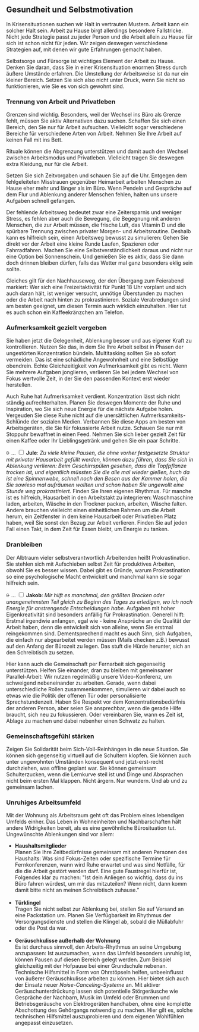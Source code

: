 ## Gesundheit und Selbstmotivation

In Krisensituationen suchen wir Halt in vertrauten Mustern. Arbeit kann ein solcher Halt sein. Arbeit zu Hause birgt allerdings besondere Fallstricke. Nicht jede Strategie passt zu jeder Person und die Arbeit allein zu Hause für sich ist schon nicht für jeden. Wir zeigen deswegen verschiedene Strategien auf, mit denen wir gute Erfahrungen gemacht haben.

Selbstsorge und Fürsorge ist wichtiges Element der Arbeit zu Hause. Denken Sie daran, dass Sie in einer Krisensituation enormen Stress durch äußere Umstände erfahren. Die Umstellung der Arbeitsweise ist da nur ein kleiner Bereich. Setzen Sie sich also nicht unter Druck, wenn Sie nicht so funktionieren, wie Sie es von sich gewohnt sind.


### Trennung von Arbeit und Privatleben

Grenzen sind wichtig. Besonders, weil der Wechsel ins Büro als Grenze fehlt, müssen Sie aktiv 
Alternativen dazu suchen. Schaffen Sie sich einen Bereich, den Sie nur für Arbeit aufsuchen. Vielleicht sogar verschiedene Bereiche für verschiedene Arten von Arbeit. Nehmen Sie Ihre Arbeit auf keinen Fall mit ins Bett.

Rituale können die Abgrenzung unterstützen und damit auch den Wechsel zwischen Arbeitsmodus und Privatleben. Vielleicht tragen Sie deswegen extra Kleidung, nur für die Arbeit.

Setzen Sie sich Zeitvorgaben und schauen Sie auf die Uhr. Entgegen dem fehlgeleiteten Misstrauen gegenüber Heimarbeit arbeiten Menschen zu Hause eher mehr und länger als im Büro. Wenn Pendeln und Gespräche auf dem Flur und Ablenkung anderer Menschen fehlen, halten uns unsere Aufgaben schnell gefangen.

Der fehlende Arbeitsweg bedeutet zwar eine Zeitersparnis und weniger Stress, es fehlen aber auch die Bewegung, die Begegnung mit anderen Menschen, die zur Arbeit müssen, die frische Luft, das Vitamin D und die spürbare Trennung zwischen privater Morgen- und Arbeitsroutine. Deshalb kann es hilfreich sein, einen Arbeitsweg bewusst zu simulieren: Gehen Sie direkt vor der Arbeit eine kleine Runde Laufen, Spazieren oder Fahrradfahren. Machen Sie eine Selbstverständlichkeit daraus und nicht nur eine Option bei Sonnenschein. Und genießen Sie es aktiv, dass Sie dann doch drinnen bleiben dürfen, falls das Wetter mal ganz besonders eklig sein sollte.

Gleiches gilt für den Nachhauseweg, der den Übergang zum Feierabend markiert: Wer sich eine Freizeitaktivität für Punkt 18 Uhr vorplant und sich auch daran hält, ist weniger versucht, unnötige Überstunden zu machen oder die Arbeit nach hinten zu prokrastinieren. Soziale Verabredungen sind am besten geeignet, um diesen Termin auch wirklich einzuhalten. Hier tut es auch schon ein Kaffeekränzchen am Telefon.


### Aufmerksamkeit gezielt vergeben

Sie haben jetzt die Gelegenheit, Ablenkung besser und aus eigener Kraft zu kontrollieren. Nutzen Sie das, in dem Sie Ihre Arbeit selbst in Phasen der ungestörten Konzentration bündeln.
Multitasking sollten Sie ab sofort vermeiden. Das ist eine schädliche Angewohnheit und eine Selbstlüge obendrein. Echte Gleichzeitigkeit von Aufmerksamkeit gibt es nicht. Wenn Sie mehrere Aufgaben jonglieren, verlieren Sie bei jedem Wechsel von Fokus wertvolle Zeit, in der Sie den passenden Kontext erst wieder herstellen.

Auch Ruhe hat Aufmerksamkeit verdient. Konzentration lässt sich nicht ständig aufrechterhalten. Planen Sie deswegen Momente der Ruhe und Inspiration, wo Sie sich neue Energie für die nächste Aufgabe holen. Vergeuden Sie diese Ruhe nicht auf die unersättlichen Aufmerksamkeits-Schlünde der sozialen Medien. Verbannen Sie diese Apps am besten von Arbeitsgeräten, die Sie für fokussierte Arbeit nutze. Schauen Sie nur mit Stoppuhr bewaffnet in einen Feed. Nehmen Sie sich lieber gezielt Zeit für einen Kaffee oder Ihr Lieblingsgetränk und gehen Sie ein paar Schritte.

<label for="23" class="margin-toggle">⨭ …</label>
<input type="checkbox" id="23" class="margin-toggle"/>
<span class="marginnote">**Jule**: *Zu viele kleine Pausen, die ohne vorher festgesetzte Struktur mit privater Hausarbeit gefüllt werden, können dazu führen, dass Sie sich in Ablenkung verlieren: Beim Geschirrspülen gesehen, dass die Topfpflanze trocken ist, und eigentlich müssten Sie die alle mal wieder gießen, huch da ist eine Spinnenwebe, schnell noch den Besen aus der Kammer holen, die Sie sowieso mal aufräumen wollten und schon haben Sie ungewollt eine Stunde weg prokrastiniert.*</span> Finden Sie Ihren eigenen Rhythmus. Für manche ist es hilfreich, Hausarbeit in den Arbeitstakt zu integrieren: Waschmaschine laden, arbeiten, Wäsche in den Trockner packen, arbeiten, Wäsche falten. Andere brauchen vielleicht einen einheitlichen Rahmen um die Arbeit herum, ein Zeitfenster in dem keine Hausarbeit oder Privatleben Platz haben, weil Sie sonst den Bezug zur Arbeit verlieren. Finden Sie auf jeden Fall einen Takt, in dem Zeit für Essen bleibt, um Energie zu tanken.


### Dranbleiben

Der Albtraum vieler selbstverantwortlich Arbeitenden heißt Prokrastination. Sie stehlen sich mit Aufschieben selbst Zeit für produktives Arbeiten, obwohl Sie es besser wissen. Dabei gibt es Gründe, warum Prokrastination so eine psychologische Macht entwickelt und manchmal kann sie sogar hilfreich sein.

<label for="24" class="margin-toggle">⨭ …</label>
<input type="checkbox" id="24" class="margin-toggle"/>
<span class="marginnote">**Jakob**: *Mir hilft es manchmal, den größten Brocken oder unangenehmsten Teil gleich zu Beginn des Tages zu erledigen, wo ich noch Energie für anstrengende Entscheidungen habe.*</span> Aufgaben mit hoher Eigenkreativität sind besonders anfällig für Prokrastination. Generell hilft: Erstmal irgendwie anfangen, egal wie - keine Ansprüche an die Qualität der Arbeit haben, denn die entwickelt sich von alleine, wenn Sie erstmal reingekommen sind. Dementsprechend macht es auch Sinn, sich Aufgaben, die einfach nur abgearbeitet werden müssen (Mails checken z.B.) bewusst auf den Anfang der Bürozeit zu legen. Das stuft die Hürde herunter, sich an den Schreibtisch zu setzen.

Hier kann auch die Gemeinschaft per Fernarbeit sich gegenseitig unterstützen. Helfen Sie einander, dran zu bleiben mit gemeinsamer Parallel-Arbeit: Wir nutzen regelmäßig unsere Video-Konferenz, um schweigend nebeneinander zu arbeiten. Gerade, wenn dabei unterschiedliche Rollen zusammenkommen, simulieren wir dabei auch so etwas wie die Politik der offenen Tür oder personalisierte Sprechstundenzeit. Haben Sie Respekt vor dem Konzentrationsbedürfnis der anderen Person, aber seien Sie ansprechbar, wenn die gerade Hilfe braucht, sich neu zu fokussieren. Oder vereinbaren Sie, wann es Zeit ist, Ablage zu machen und dabei nebenher einen Schwatz zu halten.


### Gemeinschaftsgefühl stärken

Zeigen Sie Solidarität beim Sich-Voll-Reinhängen in die neue Situation. Sie können sich gegenseitig virtuell auf die Schultern klopfen. Sie können auch unter ungewohnten Umständen konsequent und jetzt-erst-recht durchziehen, was offline geplant war. Sie können gemeinsam Schulterzucken, wenn die Lernkurve steil ist und Dinge und Absprachen nicht beim ersten Mal klappen. Nicht ärgern. Nur wundern. Und ab und zu gemeinsam lachen.


### Unruhiges Arbeitsumfeld

Mit der Wohnung als Arbeitsraum geht oft das Problem eines lebendigen Umfelds einher. Das Leben in Wohneinheiten und Nachbarschaften hält andere Widrigkeiten bereit, als es eine gewöhnliche Bürosituation tut. Ungewünschte Ablenkungen sind vor allem:

- **Haushaltsmitglieder** <br>
        Planen Sie Ihre Zeitbedürfnisse gemeinsam mit anderen Personen des Haushalts: Was sind Fokus-Zeiten oder spezifische Termine für Fernkonferenzen, wann wird Ruhe erwartet und was sind Notfälle, für die die Arbeit gestört werden darf. Eine gute Faustregel hierfür ist, Folgendes klar zu machen: "Ist dein Anliegen so wichtig, dass du ins Büro fahren würdest, um mir das mitzuteilen? Wenn nicht, dann komm damit bitte nicht an meinen Schreibtisch zuhause.”
        <br>
        <br>
- **Türklingel** <br>
        Tragen Sie nicht selbst zur Ablenkung bei, stellen Sie auf Versand an eine Packstation um. Planen Sie Verfügbarkeit im Rhythmus der Versorgungsdienste und stellen die Klingel ab, sobald die Müllabfuhr oder die Post da war.
        <br>
        <br>
- **Geräuschkulisse  außerhalb der Wohnung** <br>
        Es ist durchaus sinnvoll, den Arbeits-Rhythmus an seine Umgebung anzupassen: Ist auszumachen, wann das Umfeld besonders unruhig ist, können Pausen auf diesen Bereich gelegt werden. Zum Beispiel gleichzeitig mit der Hofpause bei einer Grundschule nebenan. Technische Hilfsmittel in Form von Ohrstöpseln helfen, unbeeinflusst von äußerer Geräuschkulisse arbeiten zu können.
        Hier bietet sich auch der Einsatz neuer *Noise-Canceling-Systeme* an. Mit aktiver Geräuschunterdrückung lassen sich potentielle Störgeräusche wie Gespräche der Nachbarn, Musik im Umfeld oder Brummen und Betriebsgeräusche von Elektrogeräten handhaben, ohne eine komplette Abschottung des Gehörgangs notwendig zu machen. Hier gilt es, solche technischen Hilfsmittel auszuprobieren und dem eigenen Wohlfühlen angepasst einzusetzen.